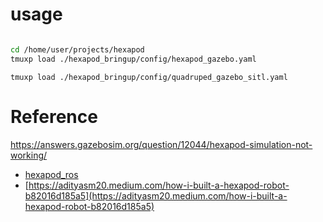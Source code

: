 # usage

```bash

cd /home/user/projects/hexapod
tmuxp load ./hexapod_bringup/config/hexapod_gazebo.yaml
```

```
tmuxp load ./hexapod_bringup/config/quadruped_gazebo_sitl.yaml
```

# Reference
https://answers.gazebosim.org/question/12044/hexapod-simulation-not-working/
- [hexapod_ros](https://github.com/KevinOchs/hexapod_ros)
- [https://adityasm20.medium.com/how-i-built-a-hexapod-robot-b82016d185a5](https://adityasm20.medium.com/how-i-built-a-hexapod-robot-b82016d185a5)